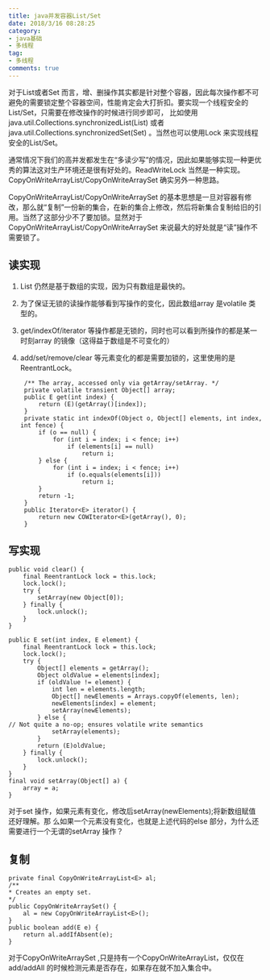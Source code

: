 ```yaml
---
title: java并发容器List/Set 
date: 2018/3/16 08:28:25
category:
- java基础
- 多线程
tag:
- 多线程 
comments: true  
---
```

对于List或者Set 而言，增、删操作其实都是针对整个容器，因此每次操作都不可避免的需要锁定整个容器空间，性能肯定会大打折扣。要实现一个线程安全的List/Set，只需要在修改操作的时候进行同步即可， 比如使用java.util.Collections.synchronizedList(List<T>) 或者java.util.Collections.synchronizedSet(Set<T>) 。当然也可以使用Lock 来实现线程安全的List/Set。

通常情况下我们的高并发都发生在“多读少写”的情况，因此如果能够实现一种更优秀的算法这对生产环境还是很有好处的。ReadWriteLock 当然是一种实现。CopyOnWriteArrayList/CopyOnWriteArraySet 确实另外一种思路。

CopyOnWriteArrayList/CopyOnWriteArraySet 的基本思想是一旦对容器有修改，那么就“复制”一份新的集合，在新的集合上修改，然后将新集合复制给旧的引用。当然了这部分少不了要加锁。显然对于CopyOnWriteArrayList/CopyOnWriteArraySet 来说最大的好处就是“读”操作不需要锁了。

## 读实现 ##
1. List 仍然是基于数组的实现，因为只有数组是最快的。
2. 为了保证无锁的读操作能够看到写操作的变化，因此数组array 是volatile 类型的。
3. get/indexOf/iterator 等操作都是无锁的，同时也可以看到所操作的都是某一时刻array
的镜像（这得益于数组是不可变化的）
4. add/set/remove/clear 等元素变化的都是需要加锁的，这里使用的是ReentrantLock。


	    /** The array, accessed only via getArray/setArray. */
    	private volatile transient Object[] array;
    	public E get(int index) {
    		return (E)(getArray()[index]);
    	}
    	private static int indexOf(Object o, Object[] elements,	int index, int fence) {
    		if (o == null) {
    			for (int i = index; i < fence; i++)
    				if (elements[i] == null)
    					return i;
    		} else {
    			for (int i = index; i < fence; i++)
    				if (o.equals(elements[i]))
    					return i;
    		}
    		return -1;
    	}
    	public Iterator<E> iterator() {
    		return new COWIterator<E>(getArray(), 0);
    	}

## 写实现 ##

	public void clear() {
		final ReentrantLock lock = this.lock;
		lock.lock();
    	try {
    		setArray(new Object[0]);
    	} finally {
    		lock.unlock();
    	}
    }
	
	public E set(int index, E element) {
		final ReentrantLock lock = this.lock;
		lock.lock();
		try {
			Object[] elements = getArray();
			Object oldValue = elements[index];
			if (oldValue != element) {
				int len = elements.length;
				Object[] newElements = Arrays.copyOf(elements, len);
				newElements[index] = element;
				setArray(newElements);
			} else {
	// Not quite a no-op; ensures volatile write semantics
				setArray(elements);
			}
			return (E)oldValue;
		} finally {
			lock.unlock();
		}
	}
	final void setArray(Object[] a) {
		array = a;
	}

对于set 操作，如果元素有变化，修改后setArray(newElements);将新数组赋值还好理解。那
么如果一个元素没有变化，也就是上述代码的else 部分，为什么还需要进行一个无谓的setArray 操作？

## 复制 ##
	private final CopyOnWriteArrayList<E> al;
	/**
	* Creates an empty set.
	*/
	public CopyOnWriteArraySet() {
		al = new CopyOnWriteArrayList<E>();
	}
	public boolean add(E e) {
		return al.addIfAbsent(e);
	}
对于CopyOnWriteArraySet ,只是持有一个CopyOnWriteArrayList，仅仅在add/addAll 的时候检测元素是否存在，如果存在就不加入集合中。
